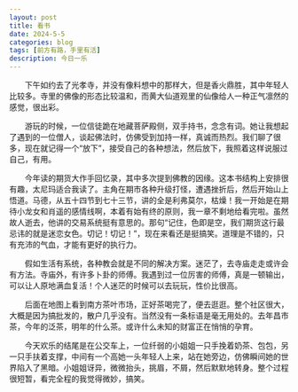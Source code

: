 ```yaml
---
layout: post
title: 看书
date: 2024-5-5
categories: blog
tags: [前方有路，手里有活]
description: 今日一乐
---
```


&emsp;&emsp;下午如约去了光孝寺，并没有像料想中的那样大，但是香火鼎胜，其中年轻人比较多。寺里的佛像的形态比较温和，而黄大仙道观里的仙像给人一种正气凛然的感觉，很出彩。


&emsp;&emsp;游玩的时候，一位信徒跪在地藏菩萨殿侧，双手持书，念念有词。她让我想起了遇到的一位僧人，谈起佛法时，仿佛受到加持一样，真诚而热烈。我们聊了很多，现在就记得一个“放下”，接受自己的各种想法，然后放下，我照着这样说服过自己，有用。

&emsp;&emsp;今年读的期货大作手回忆录，其中多次提到佛教的因缘。这本书结构上安排很有趣，太尼玛适合我读了。主角在期市各种升级打怪，遭遇挫折后，然后开始山上悟道。马德，从五十四节到七十三节，讲的全是利弗莫尔，枯燥！我一开始是在期待小龙女和肖遥的感情线啊，本着有始有终的原则，我一章不剩地给看完啦。虽然故人逝去，他讲的交易系统挺有意思的。那句“记住，色即是空，我们期货这行最忌讳的就是迷恋女色。切记！切记！”，现在来看还是挺搞笑。道理是不错的，只有充沛的气血，才能有更好的执行力。 

&emsp;&emsp;假如生活有系统，各种教会就是不同的解决方案。迷茫了，去寺庙走走或许会有方法。寺庙外，有许多卜卦的师傅。我遇到过一位厉害的师傅，真是一顿输出，可以让人原地满血复活！个人迷茫的时候可以去玩玩，性价比很高。

&emsp;&emsp;后面在地图上看到南方茶叶市场，正好茶喝完了，便去逛逛。整个社区很大，大概是因为搞批发的，散户几乎没有。当然没有一条标语是毫无用处的。去年昌市茶，今年的泛茶，明年的什么茶。或许什么未知的财富正在悄悄的孕育。

&emsp;&emsp;今天欢乐的结尾是在公交车上，一位纤弱的小姐姐一只手挽着奶茶、包包，另一只手扶着支撑，中间有一个高她一头年轻人上来，站在她旁边，仿佛瞬间她的世界陷入了黑暗。小姐姐讶异，微微抬头，挑眉，不屑，然后默默地转身。整个过程很短暂，看完全程的我觉得微妙，搞笑。



